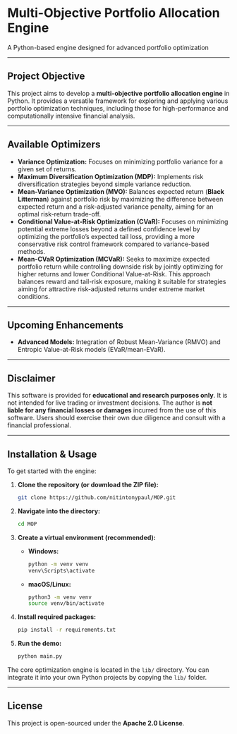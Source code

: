 # Multi-Objective Portfolio Allocation Engine

A Python-based engine designed for advanced portfolio optimization

---

## Project Objective

This project aims to develop a **multi-objective portfolio allocation engine** in Python. It provides a versatile framework for exploring and applying various portfolio optimization techniques, including those for high-performance and computationally intensive financial analysis.

---

## Available Optimizers

* **Variance Optimization:** Focuses on minimizing portfolio variance for a given set of returns.
* **Maximum Diversification Optimization (MDP):** Implements risk diversification strategies beyond simple variance reduction.
* **Mean-Variance Optimization (MVO):** Balances expected return (**Black Litterman**) against portfolio risk by maximizing the difference between expected return and a risk-adjusted variance penalty, aiming for an optimal risk-return trade-off. 
* **Conditional Value-at-Risk Optimization (CVaR):** Focuses on minimizing potential extreme losses beyond a defined confidence level by optimizing the portfolio’s expected tail loss, providing a more conservative risk control framework compared to variance-based methods.
* **Mean-CVaR Optimization (MCVaR):** Seeks to maximize expected portfolio return while controlling downside risk by jointly optimizing for higher returns and lower Conditional Value-at-Risk. This approach balances reward and tail-risk exposure, making it suitable for strategies aiming for attractive risk-adjusted returns under extreme market conditions.

---

## Upcoming Enhancements

* **Advanced Models:** Integration of Robust Mean-Variance (RMVO) and Entropic Value-at-Risk models (EVaR/mean-EVaR).

---

## Disclaimer

This software is provided for **educational and research purposes only**. It is not intended for live trading or investment decisions. The author is **not liable for any financial losses or damages** incurred from the use of this software. Users should exercise their own due diligence and consult with a financial professional.

---

## Installation & Usage

To get started with the engine:

1.  **Clone the repository (or download the ZIP file):**
    ```bash
    git clone https://github.com/nitintonypaul/MOP.git
    ```
    
2.  **Navigate into the directory:**
    ```bash
    cd MOP
    ```
    
3. **Create a virtual environment (recommended):**
   - **Windows:**
     ```bash
     python -m venv venv
     venv\Scripts\activate
     ```
   - **macOS/Linux:**
     ```bash
     python3 -m venv venv
     source venv/bin/activate
     ```  

4. **Install required packages:**
   ```bash
   pip install -r requirements.txt
   ```
   
5.  **Run the demo:**
    ```bash
    python main.py
    ```

The core optimization engine is located in the `lib/` directory. You can integrate it into your own Python projects by copying the `lib/` folder.

---

## License

This project is open-sourced under the **Apache 2.0 License**.

